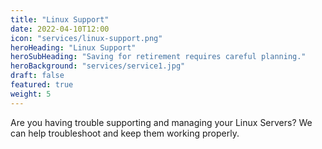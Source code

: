 ```yaml
---
title: "Linux Support"
date: 2022-04-10T12:00
icon: "services/linux-support.png"
heroHeading: "Linux Support"
heroSubHeading: "Saving for retirement requires careful planning."
heroBackground: "services/service1.jpg"
draft: false
featured: true
weight: 5
---
```


Are you having trouble supporting and managing your Linux Servers? We can help troubleshoot and keep them working properly.
